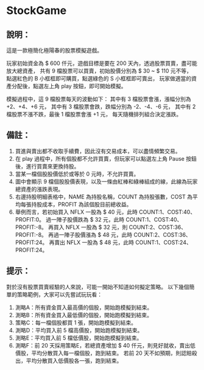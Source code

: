 # StockGame

## 說明：
這是一款極簡化極陽春的股票模擬遊戲。

玩家初始資金為 $ 600 仟元，遊戲目標是要在 200 天內，透過股票買賣，盡可能放大總資產，
共有 9 檔股票可以買賣，初始股價分別為 $ 30 ~ $ 110 元不等，
點選紅色的 B 小框框即可購買，點選綠色的 S 小框框即可賣出，
玩家做適當的資產分配後，點選左上角 play 按鈕，即可開始模擬。

模擬過程中，這 9 檔股票每天的波動如下：
其中有 3 檔股票會漲，漲幅分別為 +2、+4、+6 元，
其中有 3 檔股票會跌，跌幅分別為 -2、-4、-6 元，
其中有 2 檔股票不漲不跌，最後 1 檔股票會漲 +1 元，
每天隨機排列組合決定漲跌。

## 備註：
1. 買進與賣出都不收取手續費，因此沒有交易成本，可以盡情頻繁交易。
2. 在 play 過程中，所有個股都不允許買賣，但玩家可以點選左上角 Pause 按鈕後，進行買賣來更換持股。
3. 當某一檔個股股價低於或等於 0 元時，不允許買賣。
4. 圖中會顯示 9 檔個股股價表現，以及一條由紅棒和綠棒組成的線，此線為玩家總資產的漲跌表現。
4. 右邊持股明細表格中，NAME 為持股名稱，COUNT 為持股張數，COST 為平均每張持股成本，PROFIT 為該個股目前總收益。
5. 舉例而言，若初始買入 NFLX 一股為 $ 40 元，此時 COUNT:1、COST:40、PROFIT:0。
過一陣子股價跌為 $ 32 元，此時 COUNT:1、COST:40、PROFIT:-8。
再買入 NFLX 一股為 $ 32 元，則 COUNT:2、COST:36、PROFIT:-8。
再過一陣子股價漲為 $ 48 元，此時 COUNT:2、COST:36、PROFIT:24。
再賣出 NFLX 一股為 $ 48 元，此時 COUNT:1、COST:24、PROFIT:24。

## 提示：
對於沒有股票買賣經驗的人來說，可能一開始不知道如何擬定策略。
以下幾個簡單的策略範例，大家可以先嘗試玩玩看：
1. 測略A：所有資金買入最高價的個股，開始跑模擬到結束。
2. 測略B：所有資金買入最低價的個股，開始跑模擬到結束。
3. 策略C：每一檔個股都買 1 張，開始跑模擬到結束。
4. 測略D：平均買入前 5 檔高價股，開始跑模擬到結束。
5. 測略E：平均買入前 5 檔低價股，開始跑模擬到結束。
6. 測略F：前 20 天採用策略E，若總資產增加 $ 40 仟元，則見好就收，賣出低價股，平均分散買入每一檔個股，跑到結束。
若前 20 天不如預期，則認賠殺出，平均分散買入低價股各一張，跑到結束。
